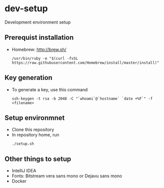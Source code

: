 # dev-setup
Development environment setup

## Prerequist installation
 * Homebrew: http://brew.sh/
   ```
   /usr/bin/ruby -e "$(curl -fsSL https://raw.githubusercontent.com/Homebrew/install/master/install)"
   ```

## Key generation
 * To generate a key, use this command
   ```
   ssh-keygen -t rsa -b 2048 -C "`whoami`@`hostname` `date +%F`" -f <filename>
   ```

## Setup environmnet
 * Clone this repository
 * In repository home, run
   ```
   ./setup.sh
   ```

## Other things to setup 
 * IntelliJ IDEA
 * Fonts: Bitstream vera sans mono or Dejavu sans mono
 * Docker
